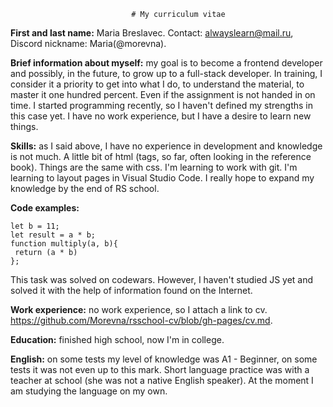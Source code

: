                                # My curriculum vitae

**First and last name:** Maria Breslavec.
Contact: alwayslearn@mail.ru, Discord nickname: Maria(@morevna).

**Brief information about myself:** my goal is to become a frontend developer and possibly, in the future, to grow up to a full-stack developer. In training, I consider it a priority to get into what I do, to understand the material, to master it one hundred percent. Even if the assignment is not handed in on time. I started programming recently, so I haven't defined my strengths in this case yet. I have no work experience, but I have a desire to learn new things.

**Skills:** as I said above, I have no experience in development and knowledge is not much. A little bit of html (tags, so far, often looking in the reference book). Things are the same with css. I'm learning to work with git. I'm learning to layout pages in Visual Studio Code. I really hope to expand my knowledge by the end of RS school.

**Code examples:**
```let a = 11;
let b = 11;
let result = a * b;
function multiply(a, b){
 return (a * b)
};
```

This task was solved on codewars. However, I haven't studied JS yet and solved it with the help of information found on the Internet.

**Work experience:** no work experience, so I attach a link to cv. https://github.com/Morevna/rsschool-cv/blob/gh-pages/cv.md.

**Education:** finished high school, now I'm in college.

**English:** on some tests my level of knowledge was A1 - Beginner, on some tests it was not even up to this mark. Short language practice was with a teacher at school (she was not a native English speaker). At the moment I am studying the language on my own.








